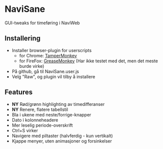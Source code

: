 NaviSane
========

GUI-tweaks for timeføring i NaviWeb

Installering
------------
* Installer browser-plugin for userscripts
  * for Chrome: [TamperMonkey](https://chrome.google.com/webstore/detail/tampermonkey/dhdgffkkebhmkfjojejmpbldmpobfkfo)
  * for FireFox: [GreaseMonkey](https://addons.mozilla.org/en-US/firefox/addon/greasemonkey/) (Har ikke testet med det, men det meste burde virke)
* På github, gå til NaviSane.user.js
* Velg "Raw", og plugin vil tilby å installere

Features
--------
* **NY** Rød/grønn highlighting av timedifferanser
* **NY** Renere, flatere tabellstil
* Bla i ukene med neste/forrige-knapper
* Dato i kolonneheadere
* Mer leselig periode-overskrift
* Ctrl+S virker
* Navigere med piltaster (halvferdig - kun vertikalt)
* Kjappe menyer, uten animasjoner og forsinkelser